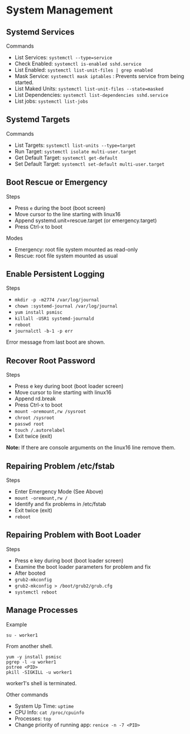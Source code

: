 # System Management

## Systemd Services

Commands
- List Services: `systemctl --type=service`
- Check Enabled: `systemctl is-enabled sshd.service`
- List Enabled: `systemctl list-unit-files | grep enabled`
- Mask Service: `systemctl mask iptables`  : Prevents service from being started.
- List Maked Units: `systemctl list-unit-files --state=masked`
- List Dependencies: `systemctl list-dependencies sshd.service`
- List jobs: `systemctl list-jobs`

## Systemd Targets

Commands
- List Targets: `systemctl list-units --type=target`
- Run Target: `systemctl isolate multi-user.target`
- Get Default Target: `systemctl get-default`
- Set Default Target: `systemctl set-default multi-user.target`


## Boot Rescue or Emergency

Steps
- Press `e` during the boot (boot screen)
- Move cursor to the line starting with linux16
- Append systemd.unit=rescue.target (or emergency.target)
- Press Ctrl-x to boot

Modes
- Emergency: root file system mounted as read-only
- Rescue: root file system mounted as usual  


## Enable Persistent Logging

Steps
- `mkdir -p -m2774 /var/log/journal`
- `chown :systemd-journal /var/log/journal`
- `yum install psmisc`
- `killall -USR1 systemd-journald`
- `reboot`
- `journalctl -b-1 -p err`

Error message from last boot are shown.

## Recover Root Password

Steps
- Press e key during boot (boot loader screen)
- Move cursor to line starting with linux16
- Append rd.break
- Press Ctrl-x to boot
- `mount -oremount,rw /sysroot`
- `chroot /sysroot`
- `passwd root`
- `touch /.autorelabel`
- Exit twice (exit)

**Note:** If there are console arguments on the linux16 line remove them.

## Repairing Problem /etc/fstab

Steps
- Enter Emergency Mode (See Above)
- `mount -oremount,rw /`
- Identify and fix problems in /etc/fstab
- Exit twice (exit)
- `reboot`

## Repairing Problem with Boot Loader

Steps
- Press e key during boot (boot loader screen)
- Examine the boot loader parameters for problem and fix
- After booted
- `grub2-mkconfig`
- `grub2-mkconfig > /boot/grub2/grub.cfg`
- `systemctl reboot`

## Manage Processes

Example
```
su - worker1
```

From another shell.
```
yum -y install psmisc
pgrep -l -u worker1
pstree <PID>
pkill -SIGKILL -u worker1
```

worker1's shell is terminated.

Other commands
- System Up Time: `uptime`
- CPU Info: `cat /proc/cpuinfo`
- Processes: `top`
- Change priority of running app: `renice -n -7 <PID>`

